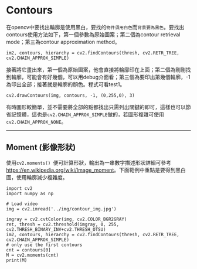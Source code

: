 # Contours 

在opencv中要找出輪廓是使用黑白，要找的`物件須用白色`而`背景要為黑色`。要找出contours使用方法如下，第一個參數為原始圖案；第二個為contour retrieval mode；第三為contour approximation method。

```
im2, contours, hierarchy = cv2.findContours(thresh, cv2.RETR_TREE, cv2.CHAIN_APPROX_SIMPLE)
```

接著將它畫出來，第一個為原始圖案，他會直接將輪廓印在上面；第二個為剛剛找到輪廓，可能會有好幾個，可以用debug介面看；第三個為要印出第幾個輪廓，-1為印出全部；接著就是輪廓的顏色。程式可看test1。

```
cv2.drawContours(img, contours, -1, (0,255,0), 3)
```

有時圖形較簡單，並不需要將全部的點都找出只需列出關鍵的即可，這樣也可以節省記憶體，這也是`cv2.CHAIN_APPROX_SIMPLE`做的，若圖形複雜可使用`cv2.CHAIN_APPROX_NONE`。

---

## Moment (影像形狀)

使用`cv2.moments() `便可計算形狀，輸出為一串數字描述形狀詳細可參考<https://en.wikipedia.org/wiki/Image_moment>。下面範例中重點是要得到黑白圖，使用輪廓減少複雜度。

```
import cv2
import numpy as np

# Load video
img = cv2.imread('../img/contour_img.jpg')

imgray = cv2.cvtColor(img, cv2.COLOR_BGR2GRAY)
ret, thresh = cv2.threshold(imgray, 0, 255, cv2.THRESH_BINARY_INV+cv2.THRESH_OTSU)
im2, contours, hierarchy = cv2.findContours(thresh, cv2.RETR_TREE, cv2.CHAIN_APPROX_SIMPLE)
# only use the first contours
cnt = contours[0]
M = cv2.moments(cnt)
print(M)
```




